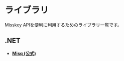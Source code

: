 ライブラリ
================================================================

Misskey APIを便利に利用するためのライブラリ一覧です。

.NET
----------------------------------------------------------------
* **[Misq (公式)](https://github.com/syuilo/Misq)**

